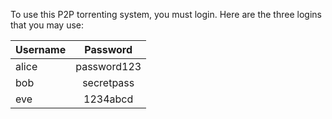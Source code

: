To use this P2P torrenting system, you must login. Here are the three logins that you may use:

|   Username    |     Password    | 
| :------------ |:---------------:| 
|     alice     |   password123   | 
|      bob      |    secretpass   | 
|      eve      |     1234abcd    | 
